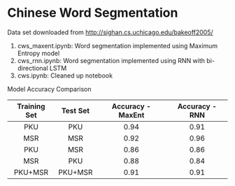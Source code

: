 # Chinese Word Segmentation

Data set downloaded from http://sighan.cs.uchicago.edu/bakeoff2005/

1. cws_maxent.ipynb: Word segmentation implemented using Maximum Entropy model
2. cws_rnn.ipynb: Word segmentation implemented using RNN with bi-directional LSTM
3. cws.ipynb: Cleaned up notebook

Model Accuracy Comparison

| Training Set | Test Set  | Accuracy - MaxEnt  | Accuracy - RNN |
| :----------: | :-------: | :----------------: | :------------: |
| PKU          | PKU       | 0.94               | 0.91           |
| MSR          | MSR       | 0.92               | 0.96           |
| PKU          | MSR       | 0.86               | 0.86           |
| MSR          | PKU       | 0.88               | 0.84           |
| PKU+MSR      | PKU+MSR   | 0.91               | 0.91           |
